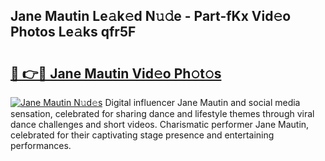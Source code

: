 ## Jane Mautin Le𝚊k𝚎d N𝚞𝚍e - Part-fKx Vid𝚎o Photos Le𝚊ks qfr5F

# <h2><a href="http://fbfhwhv.evod.top/?m=Jane+Mautin">🔗 👉🔴 Jane Mautin Vid𝚎o Ph𝚘t𝚘s</a></h2>

[![Jane Mautin N𝚞d𝚎s](https://i.imgur.com/8V9OHl7.gif)](http://fbfhwhv.evod.top/?m=Jane+Mautin)
Digital influencer Jane Mautin and social media sensation, celebrated for sharing dance and lifestyle themes through viral dance challenges and short videos. Charismatic performer Jane Mautin, celebrated for their captivating stage presence and entertaining performances. 

